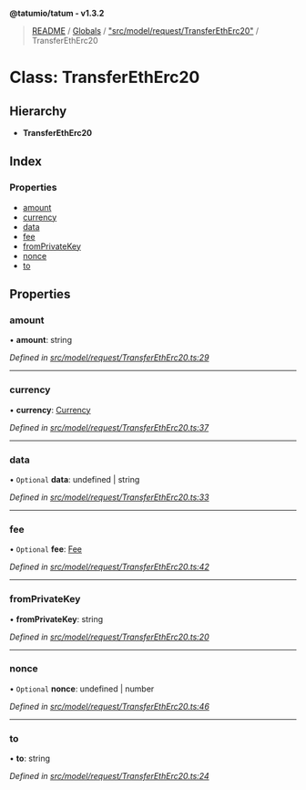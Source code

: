 **@tatumio/tatum - v1.3.2**

> [README](../README.md) / [Globals](../globals.md) / ["src/model/request/TransferEthErc20"](../modules/_src_model_request_transferetherc20_.md) / TransferEthErc20

# Class: TransferEthErc20

## Hierarchy

* **TransferEthErc20**

## Index

### Properties

* [amount](_src_model_request_transferetherc20_.transferetherc20.md#amount)
* [currency](_src_model_request_transferetherc20_.transferetherc20.md#currency)
* [data](_src_model_request_transferetherc20_.transferetherc20.md#data)
* [fee](_src_model_request_transferetherc20_.transferetherc20.md#fee)
* [fromPrivateKey](_src_model_request_transferetherc20_.transferetherc20.md#fromprivatekey)
* [nonce](_src_model_request_transferetherc20_.transferetherc20.md#nonce)
* [to](_src_model_request_transferetherc20_.transferetherc20.md#to)

## Properties

### amount

•  **amount**: string

*Defined in [src/model/request/TransferEthErc20.ts:29](https://github.com/tatumio/tatum-js/blob/b9ab1e4/src/model/request/TransferEthErc20.ts#L29)*

___

### currency

•  **currency**: [Currency](../enums/_src_model_request_currency_.currency.md)

*Defined in [src/model/request/TransferEthErc20.ts:37](https://github.com/tatumio/tatum-js/blob/b9ab1e4/src/model/request/TransferEthErc20.ts#L37)*

___

### data

• `Optional` **data**: undefined \| string

*Defined in [src/model/request/TransferEthErc20.ts:33](https://github.com/tatumio/tatum-js/blob/b9ab1e4/src/model/request/TransferEthErc20.ts#L33)*

___

### fee

• `Optional` **fee**: [Fee](_src_model_request_fee_.fee.md)

*Defined in [src/model/request/TransferEthErc20.ts:42](https://github.com/tatumio/tatum-js/blob/b9ab1e4/src/model/request/TransferEthErc20.ts#L42)*

___

### fromPrivateKey

•  **fromPrivateKey**: string

*Defined in [src/model/request/TransferEthErc20.ts:20](https://github.com/tatumio/tatum-js/blob/b9ab1e4/src/model/request/TransferEthErc20.ts#L20)*

___

### nonce

• `Optional` **nonce**: undefined \| number

*Defined in [src/model/request/TransferEthErc20.ts:46](https://github.com/tatumio/tatum-js/blob/b9ab1e4/src/model/request/TransferEthErc20.ts#L46)*

___

### to

•  **to**: string

*Defined in [src/model/request/TransferEthErc20.ts:24](https://github.com/tatumio/tatum-js/blob/b9ab1e4/src/model/request/TransferEthErc20.ts#L24)*
